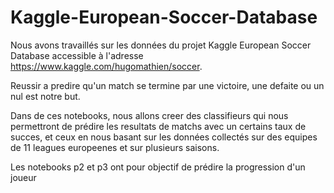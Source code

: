 # Kaggle-European-Soccer-Database
Nous avons travaillés sur les données du projet Kaggle European Soccer Database accessible à l'adresse https://www.kaggle.com/hugomathien/soccer.

Reussir a predire qu'un match se termine par une victoire, une defaite ou un nul est notre but.

Dans de ces notebooks, nous allons creer des classifieurs qui nous permettront de prédire les resultats de matchs avec un certains taux de succes, et ceux en nous basant sur les données collectés sur des equipes de 11 leagues europeenes et sur plusieurs saisons.

Les notebooks p2 et p3 ont pour objectif de prédire la progression d'un joueur 

